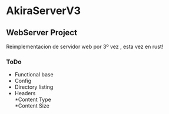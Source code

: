 # AkiraServerV3
## WebServer Project
Reimplementacion de servidor web por 3º vez , esta vez en rust!
### ToDo
* Functional base
* Config
* Directory listing
* Headers  
    *Content Type  
    *Content Size  

